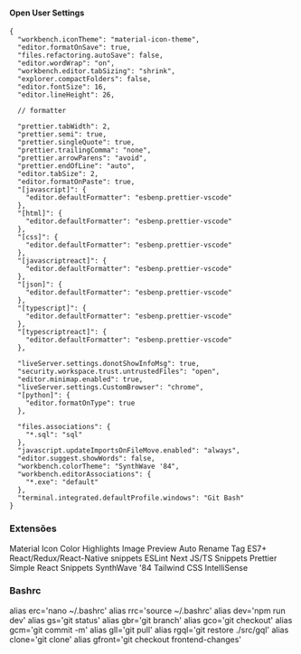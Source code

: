 
#### Open User Settings
```
{
  "workbench.iconTheme": "material-icon-theme",
  "editor.formatOnSave": true,
  "files.refactoring.autoSave": false,
  "editor.wordWrap": "on",
  "workbench.editor.tabSizing": "shrink",
  "explorer.compactFolders": false,
  "editor.fontSize": 16,
  "editor.lineHeight": 26,

  // formatter

  "prettier.tabWidth": 2,
  "prettier.semi": true,
  "prettier.singleQuote": true,
  "prettier.trailingComma": "none",
  "prettier.arrowParens": "avoid",
  "prettier.endOfLine": "auto",
  "editor.tabSize": 2,
  "editor.formatOnPaste": true,
  "[javascript]": {
    "editor.defaultFormatter": "esbenp.prettier-vscode"
  },
  "[html]": {
    "editor.defaultFormatter": "esbenp.prettier-vscode"
  },
  "[css]": {
    "editor.defaultFormatter": "esbenp.prettier-vscode"
  },
  "[javascriptreact]": {
    "editor.defaultFormatter": "esbenp.prettier-vscode"
  },
  "[json]": {
    "editor.defaultFormatter": "esbenp.prettier-vscode"
  },
  "[typescript]": {
    "editor.defaultFormatter": "esbenp.prettier-vscode"
  },
  "[typescriptreact]": {
    "editor.defaultFormatter": "esbenp.prettier-vscode"
  },

  "liveServer.settings.donotShowInfoMsg": true,
  "security.workspace.trust.untrustedFiles": "open",
  "editor.minimap.enabled": true,
  "liveServer.settings.CustomBrowser": "chrome",
  "[python]": {
    "editor.formatOnType": true
  },

  "files.associations": {
    "*.sql": "sql"
  },
  "javascript.updateImportsOnFileMove.enabled": "always",
  "editor.suggest.showWords": false,
  "workbench.colorTheme": "SynthWave '84",
  "workbench.editorAssociations": {
    "*.exe": "default"
  },
  "terminal.integrated.defaultProfile.windows": "Git Bash"
}
```

### Extensões

Material Icon
Color Highlights
Image Preview
Auto Rename Tag
ES7+ React/Redux/React-Native snippets
ESLint
Next JS/TS Snippets
Prettier
Simple React Snippets
SynthWave '84
Tailwind CSS IntelliSense

### Bashrc
alias erc='nano ~/.bashrc'
alias rrc='source ~/.bashrc'
alias dev='npm run dev'
alias gs='git status'
alias gbr='git branch'
alias gco='git checkout'
alias gcm='git commit -m'
alias gll='git pull'
alias rgql='git restore ./src/gql'
alias clone='git clone'
alias gfront='git checkout frontend-changes'